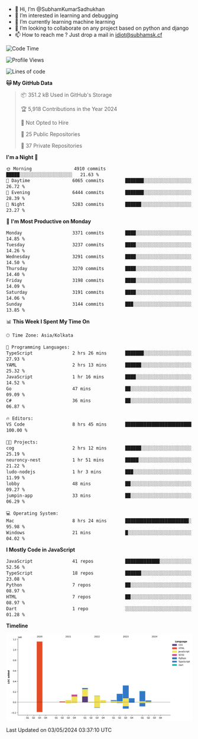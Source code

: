 - 👋 Hi, I’m @SubhamKumarSadhukhan
- 👀 I’m interested in learning and debugging
- 🌱 I’m currently learning machine learning
- 💞️ I’m looking to collaborate on any project based on python and django
- 📫 How to reach me ?
      Just drop a mail in idiot@subhamsk.cf

<!---
SubhamKumarSadhukhan/SubhamKumarSadhukhan is a ✨ special ✨ repository because its `README.md` (this file) appears on your GitHub profile.
You can click the Preview link to take a look at your changes.
--->


<!--START_SECTION:waka-->
![Code Time](http://img.shields.io/badge/Code%20Time-2%2C145%20hrs%2018%20mins-blue)

![Profile Views](http://img.shields.io/badge/Profile%20Views-1-blue)

![Lines of code](https://img.shields.io/badge/From%20Hello%20World%20I%27ve%20Written-2.6%20million%20lines%20of%20code-blue)

**🐱 My GitHub Data** 

> 📦 351.2 kB Used in GitHub's Storage 
 > 
> 🏆 5,918 Contributions in the Year 2024
 > 
> 🚫 Not Opted to Hire
 > 
> 📜 25 Public Repositories 
 > 
> 🔑 37 Private Repositories 
 > 
**I'm a Night 🦉** 

```text
🌞 Morning                4910 commits        █████░░░░░░░░░░░░░░░░░░░░   21.63 % 
🌆 Daytime                6065 commits        ███████░░░░░░░░░░░░░░░░░░   26.72 % 
🌃 Evening                6444 commits        ███████░░░░░░░░░░░░░░░░░░   28.39 % 
🌙 Night                  5283 commits        ██████░░░░░░░░░░░░░░░░░░░   23.27 % 
```
📅 **I'm Most Productive on Monday** 

```text
Monday                   3371 commits        ████░░░░░░░░░░░░░░░░░░░░░   14.85 % 
Tuesday                  3237 commits        ████░░░░░░░░░░░░░░░░░░░░░   14.26 % 
Wednesday                3291 commits        ████░░░░░░░░░░░░░░░░░░░░░   14.50 % 
Thursday                 3270 commits        ████░░░░░░░░░░░░░░░░░░░░░   14.40 % 
Friday                   3198 commits        ████░░░░░░░░░░░░░░░░░░░░░   14.09 % 
Saturday                 3191 commits        ████░░░░░░░░░░░░░░░░░░░░░   14.06 % 
Sunday                   3144 commits        ███░░░░░░░░░░░░░░░░░░░░░░   13.85 % 
```


📊 **This Week I Spent My Time On** 

```text
🕑︎ Time Zone: Asia/Kolkata

💬 Programming Languages: 
TypeScript               2 hrs 26 mins       ███████░░░░░░░░░░░░░░░░░░   27.93 % 
YAML                     2 hrs 13 mins       ██████░░░░░░░░░░░░░░░░░░░   25.32 % 
JavaScript               1 hr 16 mins        ████░░░░░░░░░░░░░░░░░░░░░   14.52 % 
Go                       47 mins             ██░░░░░░░░░░░░░░░░░░░░░░░   09.09 % 
C#                       36 mins             ██░░░░░░░░░░░░░░░░░░░░░░░   06.87 % 

🔥 Editors: 
VS Code                  8 hrs 45 mins       █████████████████████████   100.00 % 

🐱‍💻 Projects: 
cog                      2 hrs 12 mins       ██████░░░░░░░░░░░░░░░░░░░   25.19 % 
neuroncy-nest            1 hr 51 mins        █████░░░░░░░░░░░░░░░░░░░░   21.22 % 
ludo-nodejs              1 hr 3 mins         ███░░░░░░░░░░░░░░░░░░░░░░   11.99 % 
lobby                    48 mins             ██░░░░░░░░░░░░░░░░░░░░░░░   09.27 % 
jumpin-app               33 mins             ██░░░░░░░░░░░░░░░░░░░░░░░   06.29 % 

💻 Operating System: 
Mac                      8 hrs 24 mins       ████████████████████████░   95.98 % 
Windows                  21 mins             █░░░░░░░░░░░░░░░░░░░░░░░░   04.02 % 
```

**I Mostly Code in JavaScript** 

```text
JavaScript               41 repos            █████████████░░░░░░░░░░░░   52.56 % 
TypeScript               18 repos            ██████░░░░░░░░░░░░░░░░░░░   23.08 % 
Python                   7 repos             ██░░░░░░░░░░░░░░░░░░░░░░░   08.97 % 
HTML                     7 repos             ██░░░░░░░░░░░░░░░░░░░░░░░   08.97 % 
Dart                     1 repo              ░░░░░░░░░░░░░░░░░░░░░░░░░   01.28 % 
```



**Timeline**

![Lines of Code chart](https://raw.githubusercontent.com/SubhamKumarSadhukhan/SubhamKumarSadhukhan/main/assets/bar_graph.png)


 Last Updated on 03/05/2024 03:37:10 UTC
<!--END_SECTION:waka-->
